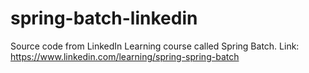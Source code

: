 # spring-batch-linkedin
Source code from LinkedIn Learning course called Spring Batch. Link: https://www.linkedin.com/learning/spring-spring-batch
